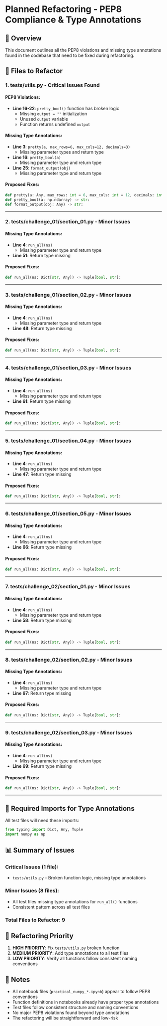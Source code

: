# Planned Refactoring - PEP8 Compliance & Type Annotations

## 🎯 Overview

This document outlines all the PEP8 violations and missing type annotations found in the codebase that need to be fixed during refactoring.

## 📁 Files to Refactor

### 1. **tests/utils.py** - Critical Issues Found

#### **PEP8 Violations:**

- **Line 16-22**: `pretty_bool()` function has broken logic
  - Missing `output = ""` initialization
  - Unused `output` variable
  - Function returns undefined `output`

#### **Missing Type Annotations:**

- **Line 3**: `pretty(a, max_rows=6, max_cols=12, decimals=3)`
  - Missing parameter types and return type
- **Line 16**: `pretty_bool(a)`
  - Missing parameter type and return type
- **Line 25**: `format_output(obj)`
  - Missing parameter type and return type

#### **Proposed Fixes:**

```python
def pretty(a: Any, max_rows: int = 6, max_cols: int = 12, decimals: int = 3) -> np.ndarray:
def pretty_bool(a: np.ndarray) -> str:
def format_output(obj: Any) -> str:
```

---

### 2. **tests/challenge_01/section_01.py** - Minor Issues

#### **Missing Type Annotations:**

- **Line 4**: `run_all(ns)`
  - Missing parameter type and return type
- **Line 51**: Return type missing

#### **Proposed Fixes:**

```python
def run_all(ns: Dict[str, Any]) -> Tuple[bool, str]:
```

---

### 3. **tests/challenge_01/section_02.py** - Minor Issues

#### **Missing Type Annotations:**

- **Line 4**: `run_all(ns)`
  - Missing parameter type and return type
- **Line 48**: Return type missing

#### **Proposed Fixes:**

```python
def run_all(ns: Dict[str, Any]) -> Tuple[bool, str]:
```

---

### 4. **tests/challenge_01/section_03.py** - Minor Issues

#### **Missing Type Annotations:**

- **Line 4**: `run_all(ns)`
  - Missing parameter type and return type
- **Line 61**: Return type missing

#### **Proposed Fixes:**

```python
def run_all(ns: Dict[str, Any]) -> Tuple[bool, str]:
```

---

### 5. **tests/challenge_01/section_04.py** - Minor Issues

#### **Missing Type Annotations:**

- **Line 4**: `run_all(ns)`
  - Missing parameter type and return type
- **Line 47**: Return type missing

#### **Proposed Fixes:**

```python
def run_all(ns: Dict[str, Any]) -> Tuple[bool, str]:
```

---

### 6. **tests/challenge_01/section_05.py** - Minor Issues

#### **Missing Type Annotations:**

- **Line 4**: `run_all(ns)`
  - Missing parameter type and return type
- **Line 66**: Return type missing

#### **Proposed Fixes:**

```python
def run_all(ns: Dict[str, Any]) -> Tuple[bool, str]:
```

---

### 7. **tests/challenge_02/section_01.py** - Minor Issues

#### **Missing Type Annotations:**

- **Line 4**: `run_all(ns)`
  - Missing parameter type and return type
- **Line 58**: Return type missing

#### **Proposed Fixes:**

```python
def run_all(ns: Dict[str, Any]) -> Tuple[bool, str]:
```

---

### 8. **tests/challenge_02/section_02.py** - Minor Issues

#### **Missing Type Annotations:**

- **Line 4**: `run_all(ns)`
  - Missing parameter type and return type
- **Line 67**: Return type missing

#### **Proposed Fixes:**

```python
def run_all(ns: Dict[str, Any]) -> Tuple[bool, str]:
```

---

### 9. **tests/challenge_02/section_03.py** - Minor Issues

#### **Missing Type Annotations:**

- **Line 4**: `run_all(ns)`
  - Missing parameter type and return type
- **Line 69**: Return type missing

#### **Proposed Fixes:**

```python
def run_all(ns: Dict[str, Any]) -> Tuple[bool, str]:
```

---

## 🔧 **Required Imports for Type Annotations**

All test files will need these imports:

```python
from typing import Dict, Any, Tuple
import numpy as np
```

## 📊 **Summary of Issues**

### **Critical Issues (1 file):**

- `tests/utils.py` - Broken function logic, missing type annotations

### **Minor Issues (8 files):**

- All test files missing type annotations for `run_all()` functions
- Consistent pattern across all test files

### **Total Files to Refactor:** 9

## 🚀 **Refactoring Priority**

1. **HIGH PRIORITY**: Fix `tests/utils.py` broken function
2. **MEDIUM PRIORITY**: Add type annotations to all test files
3. **LOW PRIORITY**: Verify all functions follow consistent naming conventions

## 📝 **Notes**

- All notebook files (`practical_numpy_*.ipynb`) appear to follow PEP8 conventions
- Function definitions in notebooks already have proper type annotations
- Test files follow consistent structure and naming conventions
- No major PEP8 violations found beyond type annotations
- The refactoring will be straightforward and low-risk
